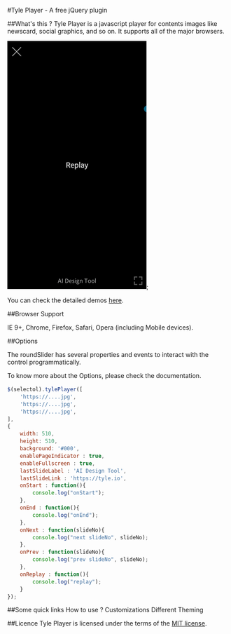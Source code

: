 #Tyle Player - A free jQuery plugin

##What's this ?
Tyle Player is a javascript player for contents images like newscard, social graphics, and so on. It supports all of the major browsers.

![](img/demo.gif);

You can check the detailed demos [here](https://tyle.io/cards).


##Browser Support

IE 9+, Chrome, Firefox, Safari, Opera (including Mobile devices).


##Options

The roundSlider has several properties and events to interact with the control programmatically.

To know more about the Options, please check the documentation.
```javascript
$(selectol).tylePlayer([
    'https://....jpg',
    'https://....jpg',
    'https://....jpg',
],
{
    width: 510,
    height: 510,
    background: '#000',
    enablePageIndicator : true,
    enableFullscreen : true,
    lastSlideLabel : 'AI Design Tool',
    lastSlideLink : 'https://tyle.io',
    onStart : function(){
        console.log("onStart");
    },
    onEnd : function(){
        console.log("onEnd");
    },
    onNext : function(slideNo){
        console.log("next slideNo", slideNo);
    },
    onPrev : function(slideNo){
        console.log("prev slideNo", slideNo);
    },
    onReplay : function(){
        console.log("replay");
    }
});
```

##Some quick links
How to use ?
Customizations
Different Theming


##Licence
Tyle Player is licensed under the terms of the [MIT license](http://roundsliderui.com/licence.html).
